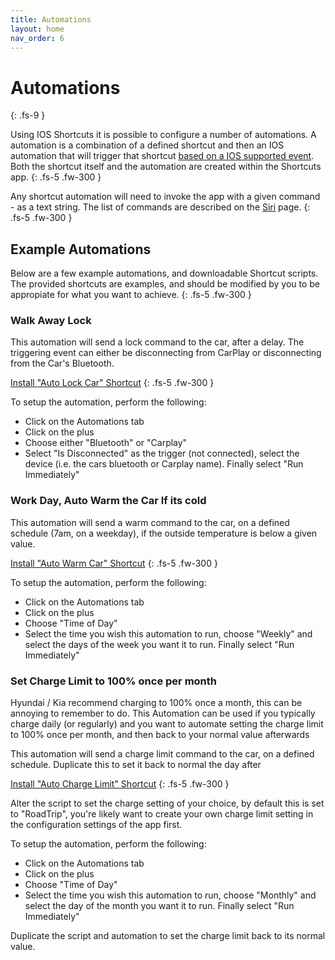 ```yaml
---
title: Automations
layout: home
nav_order: 6
---
```


# Automations
{: .fs-9 }

Using IOS Shortcuts it is possible to configure a number of automations. A automation is a combination of a defined shortcut and then an IOS automation that will trigger that shortcut [based on a IOS supported event](https://support.apple.com/en-ca/guide/shortcuts/apd932ff833f/ios). Both the shortcut itself and the automation are created within the Shortcuts app.
{: .fs-5 .fw-300 }

Any shortcut automation will need to invoke the app with a given command - as a text string. The list of commands are described on the [Siri](./siri.md) page.
{: .fs-5 .fw-300 }

## Example Automations

Below are a few example automations, and downloadable Shortcut scripts. The provided shortcuts are examples, and should be modified by you to be appropiate for what you want to achieve.
{: .fs-5 .fw-300 }

### Walk Away Lock

This automation will send a lock command to the car, after a delay. The triggering event can either be disconnecting from CarPlay or disconnecting from the Car's Bluetooth.

[Install "Auto Lock Car" Shortcut](https://www.icloud.com/shortcuts/2b49acde29904725b31c64f8195074ce)
{: .fs-5 .fw-300 }

To setup the automation, perform the following:

- Click on the Automations tab
- Click on the plus
- Choose either "Bluetooth" or "Carplay"
- Select "Is Disconnected" as the trigger (not connected), select the device (i.e. the cars bluetooth or Carplay name). Finally select "Run Immediately"

### Work Day, Auto Warm the Car If its cold

This automation will send a warm command to the car, on a defined schedule (7am, on a weekday), if the outside temperature is below a given value. 

[Install "Auto Warm Car" Shortcut](https://www.icloud.com/shortcuts/804d551c2816436698ba97838ea66c26)
{: .fs-5 .fw-300 }

To setup the automation, perform the following:

- Click on the Automations tab
- Click on the plus
- Choose "Time of Day"
- Select the time you wish this automation to run, choose "Weekly" and select the days of the week you want it to run. Finally select "Run Immediately"

### Set Charge Limit to 100% once per month

Hyundai / Kia recommend charging to 100% once a month, this can be annoying to remember to do. This Automation can be used if you typically charge daily (or regularly) and you want to automate setting the charge limit to 100% once per month, and then back to your normal value afterwards 

This automation will send a charge limit command to the car, on a defined schedule. Duplicate this to set it back to normal the day after 

[Install "Auto Charge Limit" Shortcut](https://www.icloud.com/shortcuts/2c499728f55d43aa90ba9b68792fe9df)
{: .fs-5 .fw-300 }

Alter the script to set the charge setting of your choice, by default this is set to "RoadTrip", you're likely want to create your own charge limit setting in the configuration settings of the app first.

To setup the automation, perform the following:

- Click on the Automations tab
- Click on the plus
- Choose "Time of Day"
- Select the time you wish this automation to run, choose "Monthly" and select the day of the month you want it to run. Finally select "Run Immediately"

Duplicate the script and automation to set the charge limit back to its normal value.

